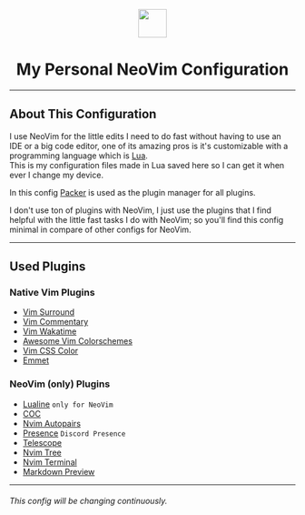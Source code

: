 <p align=center>
  <img src="https://upload.wikimedia.org/wikipedia/commons/3/3a/Neovim-mark.svg" width=50 />
</p>

<h1 align=center>My Personal NeoVim Configuration</h1>

---

## About This Configuration

I use NeoVim for the little edits I need to do fast without having to use an IDE or a big code editor, one of its amazing pros is it's customizable with a programming language which is [Lua](https://www.lua.org/).  
This is my configuration files made in Lua saved here so I can get it when ever I change my device.

In this config [Packer](https://github.com/wbthomason/packer.nvim) is used as the plugin manager for all plugins.

I don't use ton of plugins with NeoVim, I just use the plugins that I find helpful with the little fast tasks I do with NeoVim; so you'll find this config minimal in compare of other configs for NeoVim.

---

## Used Plugins

### Native Vim Plugins

- [Vim Surround](https://github.com/tpope/vim-surround)
- [Vim Commentary](https://github.com/tpope/vim-commentary)
- [Vim Wakatime](https://github.com/wakatime/vim-wakatime)
- [Awesome Vim Colorschemes](https://github.com/rafi/awesome-vim-color-schemes)
- [Vim CSS Color](https://github.com/ap/vim-css-color)
- [Emmet](https://github.com/mattn/emmet-vim)

### NeoVim (only) Plugins

- [Lualine](https://github.com/nvim-lualine/lualine.nvim) `only for NeoVim`
- [COC](https://github.com/neoclide/coc.nvim)
- [Nvim Autopairs](https://github.com/windwp/nvim-autopairs)
- [Presence](https://github.com/andweeb/presence.nvim) `Discord Presence`
- [Telescope](https://github.com/nvim-telescope/telescope.nvim)
- [Nvim Tree](https:github.com/kyazdani42/nvim-tree.lua)
- [Nvim Terminal](https://github.com/norcalli/nvim-terminal.lua)
- [Markdown Preview](https://github.com/iamcco/markdown-preview.nvim)

---

###### This config will be changing continuously. 
